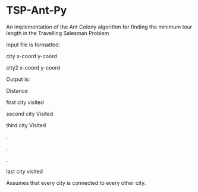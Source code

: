 TSP-Ant-Py
==========

An implementation of the Ant Colony algorithm for finding the minimum tour length in the Travelling Salesman Problem

Input file is formatted:

city x-coord y-coord

city2 x-coord y-coord

Output is:

Distance

first city visited

second city Visited

third city Visited

.

.

.

last city visited


Assumes that every city is connected to every other city.
